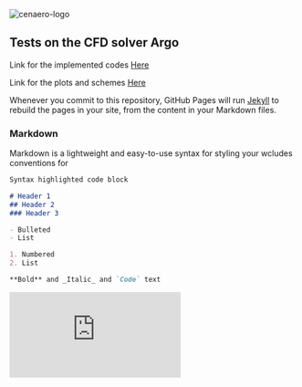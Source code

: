 ![cenaero-logo](https://user-images.githubusercontent.com/40390340/53699067-a1eccf80-3de4-11e9-8192-076322c87125.jpg)
## Tests on the CFD solver Argo 

Link for the implemented codes [Here](https://github.com/SanaAmri/ArgoProject/Codes) 

Link for the plots and schemes [Here](https://github.com/SanaAmri/ArgoProject/Images) 

Whenever you commit to this repository, GitHub Pages will run [Jekyll](https://jekyllrb.com/) to rebuild the pages in your site, from the content in your Markdown files.

### Markdown

Markdown is a lightweight and easy-to-use syntax for styling your wcludes conventions for

```markdown
Syntax highlighted code block

# Header 1
## Header 2
### Header 3

- Bulleted
- List

1. Numbered
2. List

**Bold** and _Italic_ and `Code` text

```



![Formule1](https://latex.codecogs.com/gif.latex?%5Cintop_%7BR%7Df%28x%29dx%3D%5Cfrac%7Ba%7D%7Bb%7D%3D%5Csum)


